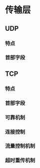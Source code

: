 # 传输层

## UDP

### 特点

### 首部字段


## TCP

### 特点

### 首部字段

### 可靠机制

### 连接控制

### 流量控制机制

### 超时重传机制